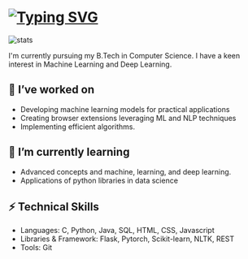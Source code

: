 # [![Typing SVG](https://readme-typing-svg.demolab.com/?lines=Hi+there,+I'm+Vaishnavi)](https://git.io/typing-svg)

<img alt="stats" src="https://github-readme-stats.vercel.app/api?username=Vaitae&show_icons=true&theme=gotham)"/>
<img alt="" src="https://github-readme-stats.vercel.app/api/top-langs/?username=Vaitae&layout=compact&theme=gotham)"/>

I'm currently pursuing my B.Tech in Computer Science. I have a keen interest in Machine Learning and Deep Learning.


## 🔭 I’ve worked on
- Developing machine learning models for practical applications
- Creating browser extensions leveraging ML and NLP techniques
- Implementing efficient algorithms.

## 🌱 I’m currently learning 
- Advanced concepts and machine, learning, and deep learning.
- Applications of python libraries in data science


## ⚡ Technical Skills
- Languages: C, Python, Java, SQL, HTML, CSS, Javascript
- Libraries & Framework: Flask, Pytorch, Scikit-learn, NLTK, REST
- Tools: Git


